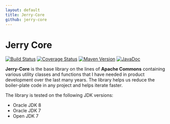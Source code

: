 ```yaml
---
layout: default
title: Jerry-Core
github: jerry-core
---
```


<h1>Jerry Core</h1>

[![Build Status](https://travis-ci.org/sangupta/jerry-core.svg?branch=master)](https://travis-ci.org/sangupta/jerry-core)
[![Coverage Status](https://coveralls.io/repos/sangupta/jerry-core/badge.png)](https://coveralls.io/r/sangupta/jerry-core)
[![Maven Version](https://maven-badges.herokuapp.com/maven-central/com.sangupta/jerry-core/badge.svg)](https://maven-badges.herokuapp.com/maven-central/com.sangupta/jerry-core)
[![JavaDoc](http://javadoc-badge.appspot.com/com.sangupta/jerry-core.svg?label=javadoc)](http://javadoc-badge.appspot.com/com.sangupta/jerry-core)

**Jerry-Core** is the base library on the lines of **Apache Commons** containing various utility classes and functions
that I have needed in product development over the last many years. The library helps us reduce the boiler-plate code
in any project and helps iterate faster.

The library is tested on the following JDK versions:

* Oracle JDK 8
* Oracle JDK 7
* Open JDK 7
